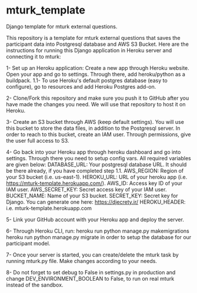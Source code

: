 # mturk_template
 Django template for mturk external questions.


This repository is a template for mturk external questions that saves the participant data into Postgresql database and AWS S3 Bucket.
Here are the instructions for running this Django application in Heroku server and connecting it to mturk:

1- Set up an Heroku application: Create a new app through Heroku website. Open your app and go to settings. Through there, add heroku/python as a buildpack.
    1.1- To use Heroku's default postgres database (easy to configure), go to resources and add Heroku Postgres add-on.

2- Clone/Fork this repository and make sure you push it to GitHub after you have made the changes you need. We will use that repository to host it on Heroku.

3- Create an S3 bucket through AWS (keep default settings). You will use this bucket to store the data files, in addition to the Postgresql server. In order to reach to this bucket, create an IAM user. Through permissions, give the user full access to S3.

4- Go back into your Heroku app through heroku dashboard and go into settings. Through there you need to setup config vars. All required variables are given below:
    DATABASE_URL: Your postgresql database URL. It should be there already, if you have completed step 1.1.
    AWS_REGION: Region of your S3 bucket (i.e. us-east-1).
    HEROKU_URL: URL of your heroku app (i.e. https://mturk-template.herokuapp.com/).
    AWS_ID: Access key ID of your IAM user.
    AWS_SECRET_KEY: Secret access key of your IAM user.
    BUCKET_NAME: Name of your S3 bucket.
    SECRET_KEY: Secret key for Django. You can generate one here: https://djecrety.ir/
    HEROKU_HEADER: i.e. mturk-template.herokuapp.com 

5- Link your GitHub account with your Heroku app and deploy the server.

6- Through Heroku CLI, run: 
heroku run python manage.py makemigrations
heroku run python manage.py migrate
in order to setup the database for our participant model.

7- Once your server is started, you can create/delete the mturk task by running mturk.py file. Make changes according to your needs.

8- Do not forget to set debug to False in settings.py in production and change DEV_ENVIRONMENT_BOOLEAN to False, to run on real mturk instead of the sandbox.